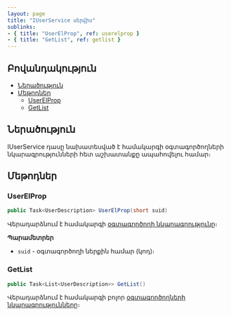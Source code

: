 ```yaml
---
layout: page
title: "IUserService սերվիս" 
sublinks:
- { title: "UserElProp", ref: userelprop }
- { title: "GetList", ref: getlist }
---
```


## Բովանդակություն

- [Ներածություն](#ներածություն)
- [Մեթոդներ](#մեթոդներ)
  - [UserElProp](#userelprop)
  - [GetList](#getlist)
  <!-- - [ChangeName](#changename)
  - [ValidateNewUsername](#validatenewusername)
  - [SetAccess](#setaccess) -->

## Ներածություն

IUserService դասը նախատեսված է համակարգի օգտագործողների նկարագրությունների հետ աշխատանքը ապահովելու համար։

## Մեթոդներ

### UserElProp

```c#
public Task<UserDescription> UserElProp(short suid)
```

Վերադարձնում է համակարգի [օգտագործողի նկարագրությունը](../types/UserDescription.md)։

**Պարամետրեր**

* `suid` - օգտագործողի ներքին համար (կոդ)։

### GetList

```c#
public Task<List<UserDescription>> GetList()
```

Վերադարձնում է համակարգի բոլոր [օգտագործողների նկարագրությունները](../types/UserDescription.md)։

<!-- ### ChangeName

```c#
public Task ChangeName(short suid, string newName, string oldName)
```

Փոխում է համակարգի օգտագործողի ներքին անունը։

Անվան դատարկ լինելու կամ նշված ներքին անունով օգտագործողի գոյության դեպքում առաջացնում է սխալ։

**Պարամետրեր**

* `suid` - Օգտագործողի ներքին համար (կոդ)։ 
* `newName` -Օգտագործողի նոր ներքին անունը։
* `oldName` - Օգտագործողի նախկին ներքին անունը։

### ValidateNewUsername

```c#
public Task ValidateNewUsername(string username)
```

Վավերացնում է օգտագործողի նշանակվող ներքին անունը։

Անվան դատարկ լինելու կամ նշված ներքին անունով օգտագործողի գոյության դեպքում առաջացնում է սխալ։

**Պարամետրեր**

* `username` - Օգտագործողի նշանակվող անունը։

### SetAccess

```c#
public Task SetAccess(short suid, bool hasAccess)
```

Թույլատրում կամ արգելում է օգտագործողի մուտքը համակարգ։

**Պարամետրեր**

* `suid` - Օգտագործողի ներքին համար (կոդ)։
* `hasAccess` - Ցույց է տալիս օգտագործողը համակարգ մուտք գործելու իրավասություն թե ոչ։ `true` արժեքի դեպքում արգելում է օգտագործողի մուտքը համակարգ, հակառակ դեպքում՝ թույլատրում։ -->